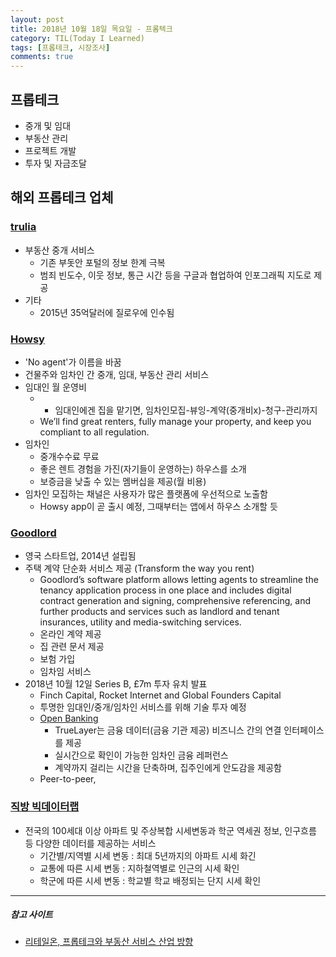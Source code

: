 ```yaml
---
layout: post
title: 2018년 10월 18일 목요일 - 프롬텍크
category: TIL(Today I Learned)
tags: [프롭테크, 시장조사]
comments: true
---
```

## 프롭테크 
- 중개 및 임대
- 부동산 관리 
- 프로젝트 개발
- 투자 및 자금조달


## 해외 프롭테크 업체 

### [trulia](https://www.trulia.com/)
- 부동산 중개 서비스 
    - 기존 부돗안 포털의 정보 한계 극복
    - 범죄 빈도수, 이웃 정보, 통근 시간 등을 구글과 협업하여 인포그래픽 지도로 제공
- 기타
    - 2015년 35억달러에 질로우에 인수됨

### [Howsy](https://www.howsy.com/)
- 'No agent'가 이름을 바꿈
- 건물주와 임차인 간 중개, 임대, 부동산 관리 서비스
- 임대인 월 운영비
    - - 임대인에겐 집을 맡기면, 임차인모집-뷰잉-계약(중개비x)-청구-관리까지
    - We’ll find great renters, fully manage your property, and keep you compliant to all regulation.
- 임차인 
    - 중개수수료 무료
    - 좋은 렌트 경험을 가진(자기들이 운영하는) 하우스를 소개
    - 보증금을 낮출 수 있는 멤버십을 제공(월 비용)
- 임차인 모집하는 채널은 사용자가 많은 플랫폼에 우선적으로 노출함
    - Howsy app이 곧 출시 예정, 그때부터는 앱에서 하우스 소개할 듯

### [Goodlord](https://www.goodlord.co/)
- 영국 스타트업, 2014년 설립됨
- 주택 계약 단순화 서비스 제공 (Transform the way you rent)
    - Goodlord’s software platform allows letting agents to streamline the tenancy application process in one place and includes digital contract generation and signing, comprehensive referencing, and further products and services such as landlord and tenant insurances, utility and media-switching services.
    - 온라인 계약 제공
    - 집 관련 문서 제공
    - 보험 가입
    - 임차임 서비스 
- 2018년 10월 12일 Series B, £7m 투자 유치 발표
    - Finch Capital, Rocket Internet and Global Founders Capital
    - 투명한 임대인/중개/임차인 서비스를 위해 기술 투자 예정
    - [Open Banking](https://placetech.net/en/news/goodlord-partners-with-open-banking-provider-truelayer/)
        - TrueLayer는 금융 데이터(금융 기관 제공) 비즈니스 간의 연결 인터페이스를 제공
        - 실시간으로 확인이 가능한 임차인 금융 레퍼런스
        - 계약까지 걸리는 시간을 단축하며, 집주인에게 안도감을 제공함
    - Peer-to-peer, 

  

### [직방 빅데이터랩](https://www.clien.net/service/board/cm_havehome/11480367)
- 전국의 100세대 이상 아파트 및 주상복합 시세변동과 학군 역세권 정보, 인구흐름 등 다양한 데이터를 제공하는 서비스
    - 기간별/지역별 시세 변동 : 최대 5년까지의 아파트 시세 화긴
    - 교통에 따른 시세 변동 : 지하철역별로 인근의 시세 확인
    - 학군에 따른 시세 변동 : 학교별 학교 배정되는 단지 시세 확인


---
##### 참고 사이트
- [리테일온, 프롭테크와 부동산 서비스 산업 방향](http://www.retailon.kr/on/bbs/board.php?bo_table=r1_02&wr_id=867)
